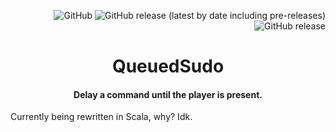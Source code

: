 <div align="right">

![GitHub](https://img.shields.io/github/license/harulol/queued-sudo?color=red&style=plastic) ![GitHub release (latest by date including pre-releases)](https://img.shields.io/github/v/release/harulol/queued-sudo?color=yellow&include_prereleases&style=plastic) ![GitHub release](https://img.shields.io/github/v/release/harulol/queued-sudo?color=yellow&style=plastic)
</div>

<div align="center">

# QueuedSudo
#### Delay a command until the player is present.
</div>

Currently being rewritten in Scala, why? Idk.
